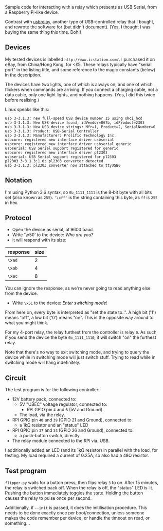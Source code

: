 Sample code for interacting with a relay which presents as USB Serial,
from a Raspberry Pi-like device.

Contrast with [usbrelay](https://github.com/FauxFaux/usbrelay),
another type of USB-controlled relay that I bought, and rewrote the
software for (but didn't document). (Yes, I thought I was buying the
same thing this time. Doh!)


## Devices

My tested devices is labelled `http://www.icstation.com/`. I purchased
it on eBay, from China/Hong Kong, for <£5. These relays typically have
"serial port" in the listing title, and some reference to the magic
constants (below) in the description.

The devices have two lights, one of which is always on, and one of
which flickers when commands are arriving. If you connect a charging
cable, not a data cable, only one light lights, and nothing happens.
(Yes, I did this twice before realising.)

Linux speaks like this:

```
usb 3-3.1.3: new full-speed USB device number 15 using xhci_hcd
usb 3-3.1.3: New USB device found, idVendor=067b, idProduct=2303
usb 3-3.1.3: New USB device strings: Mfr=1, Product=2, SerialNumber=0
usb 3-3.1.3: Product: USB-Serial Controller
usb 3-3.1.3: Manufacturer: Prolific Technology Inc.
usbcore: registered new interface driver usbserial
usbcore: registered new interface driver usbserial_generic
usbserial: USB Serial support registered for generic
usbcore: registered new interface driver pl2303
usbserial: USB Serial support registered for pl2303
pl2303 3-3.1.3:1.0: pl2303 converter detected
usb 3-3.1.3: pl2303 converter now attached to ttyUSB0
```

## Notation

I'm using Python 3.6 syntax, so `0b_1111_1111` is the 8-bit byte
with all bits set (also known as `255`). `'\xff'` is the string
containing this byte, as `ff` is `255` in hex.


## Protocol

 * Open the device as serial, at 9600 baud.
 * Write '\x50' to the device: *Who are you?*
 * it will respond with its size:

| response | size |
| -------- | ---- |
| `\xad`   | 2    |
| `\xab`   | 4    |
| `\xac`   | 8    |

You can ignore the response, as we're never going to read anything
else from the device.

 * Write `\x51` to the device: *Enter switching mode!*

From here on, every byte is interpreted as "set the state to..".
A high bit ('1') means "off", a low bit ('0') means "on". This is
the opposite way around to what you might think.

For my 4-port relay, the relay furthest from the controller is relay
`0`. As such, if you send the device the byte `0b_1111_1110`, it
will switch "on" the furthest relay.

Note that there's no way to exit switching mode, and trying to query
the device while in switching mode will just switch stuff. Trying to
read while in switching mode will hang indefinitely.

## Circuit

The test program is for the following controller:

 * 12V battery pack, connected to:
   * 5V "UBEC" voltage regulator, connected to:
     * RPI GPIO pin `4` and `6` (5V and Ground).
   * The load, via the relay.
 * RPI GPIO pin `40` and `39` (GPIO 21 and Ground), connected to:
   * a 1kΩ resistor and an "status" LED
 * RPI GPIO pin `37` and `34` (GPIO 26 and Ground), connected to:
   * a push-button switch, directly
 * The relay module connected to the RPI via. USB.

I additionally added an LED (and its 1kΩ resistor) in parallel with
the load, for testing. My load required a current of 0.25A, so also
had a 48Ω resistor.


## Test program

`flipper.py` waits for a button press, then flips relay `3` to on.
After 15 minutes, the relay is switched back off. When the relay is
off, the "status" LED is lit. Pushing the button immediately toggles
the state. Holding the button causes the relay to pulse once per
second.

Additionally, if `--init` is passed, it does the initilisation
procedure. This needs to be done exactly once per boot/connection,
unless someone makes the code remember per device, or handle the
timeout on read, or something...

